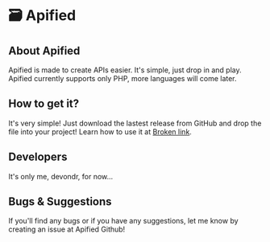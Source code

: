 # 🗃 Apified

## About Apified

Apified is made to create APIs easier. It's simple, just drop in and play. Apified currently supports only PHP, more languages will come later.

## How to get it?

It's very simple! Just download the lastest release from GitHub and drop the file into your project! Learn how to use it at [Broken link](broken-reference "mention").

## Developers

It's only me, devondr, for now...

## Bugs & Suggestions

If you'll find any bugs or if you have any suggestions, let me know by creating an issue at Apified Github!
